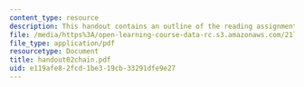 ```yaml
---
content_type: resource
description: This handout contains an outline of the reading assignment.
file: /media/https%3A/open-learning-course-data-rc.s3.amazonaws.com/21l-012-forms-of-western-narrative-spring-2004/e119afe82fcd1be319cb33291dfe9e27_handout02chain.pdf
file_type: application/pdf
resourcetype: Document
title: handout02chain.pdf
uid: e119afe8-2fcd-1be3-19cb-33291dfe9e27
---
```

